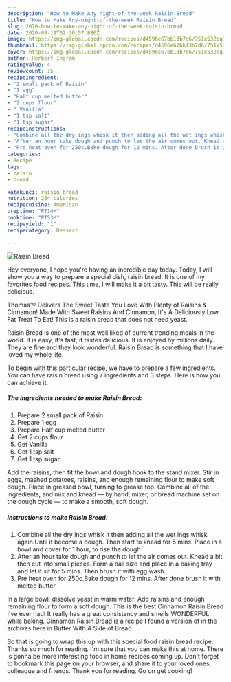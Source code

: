 ```yaml
---
description: "How to Make Any-night-of-the-week Raisin Bread"
title: "How to Make Any-night-of-the-week Raisin Bread"
slug: 2070-how-to-make-any-night-of-the-week-raisin-bread
date: 2020-09-11T02:30:57.886Z
image: https://img-global.cpcdn.com/recipes/d4596e67bb13b7d6/751x532cq70/raisin-bread-recipe-main-photo.jpg
thumbnail: https://img-global.cpcdn.com/recipes/d4596e67bb13b7d6/751x532cq70/raisin-bread-recipe-main-photo.jpg
cover: https://img-global.cpcdn.com/recipes/d4596e67bb13b7d6/751x532cq70/raisin-bread-recipe-main-photo.jpg
author: Herbert Ingram
ratingvalue: 4
reviewcount: 15
recipeingredient:
- "2 small pack of Raisin"
- "1 egg"
- "Half cup melted butter"
- "2 cups flour"
- " Vanilla"
- "1 tsp salt"
- "1 tsp sugar"
recipeinstructions:
- "Combine all the dry ings whisk it then adding all the wet ings whisk again.Until it become a dough. Then start to knead for 5 mins. Place in a bowl and cover for 1 hour, to rise the dough"
- "After an hour take dough and punch to let the air comes out. Knead a bit then cut into small pieces. Form a ball size and place in a baking tray and let it sit for 5 mins. Then brush it with egg wash."
- "Pre heat oven for 250c.Bake dough for 12 mins. After done brush it with melted butter"
categories:
- Recipe
tags:
- raisin
- bread

katakunci: raisin bread 
nutrition: 284 calories
recipecuisine: American
preptime: "PT14M"
cooktime: "PT53M"
recipeyield: "1"
recipecategory: Dessert

---
```



![Raisin Bread](https://img-global.cpcdn.com/recipes/d4596e67bb13b7d6/751x532cq70/raisin-bread-recipe-main-photo.jpg)

Hey everyone, I hope you're having an incredible day today. Today, I will show you a way to prepare a special dish, raisin bread. It is one of my favorites food recipes. This time, I will make it a bit tasty. This will be really delicious.

Thomas&#39;® Delivers The Sweet Taste You Love With Plenty of Raisins &amp; Cinnamon! Made With Sweet Raisins And Cinnamon, It&#39;s A Deliciously Low Fat Treat To Eat! This is a raisin bread that does not need yeast.

Raisin Bread is one of the most well liked of current trending meals in the world. It is easy, it's fast, it tastes delicious. It is enjoyed by millions daily. They are fine and they look wonderful. Raisin Bread is something that I have loved my whole life.


To begin with this particular recipe, we have to prepare a few ingredients. You can have raisin bread using 7 ingredients and 3 steps. Here is how you can achieve it.

<!--inarticleads1-->

##### The ingredients needed to make Raisin Bread:

1. Prepare 2 small pack of Raisin
1. Prepare 1 egg
1. Prepare Half cup melted butter
1. Get 2 cups flour
1. Get  Vanilla
1. Get 1 tsp salt
1. Get 1 tsp sugar


Add the raisins, then fit the bowl and dough hook to the stand mixer. Stir in eggs, mashed potatoes, raisins, and enough remaining flour to make soft dough. Place in greased bowl, turning to grease top. Combine all of the ingredients, and mix and knead — by hand, mixer, or bread machine set on the dough cycle — to make a smooth, soft dough. 

<!--inarticleads2-->

##### Instructions to make Raisin Bread:

1. Combine all the dry ings whisk it then adding all the wet ings whisk again.Until it become a dough. Then start to knead for 5 mins. Place in a bowl and cover for 1 hour, to rise the dough
1. After an hour take dough and punch to let the air comes out. Knead a bit then cut into small pieces. Form a ball size and place in a baking tray and let it sit for 5 mins. Then brush it with egg wash.
1. Pre heat oven for 250c.Bake dough for 12 mins. After done brush it with melted butter


In a large bowl, dissolve yeast in warm water. Add raisins and enough remaining flour to form a soft dough. This is the best Cinnamon Raisin Bread I&#39;ve ever had! It really has a great consistency and smells WONDERFUL while baking. Cinnamon Raisin Bread is a recipe I found a version of in the archives here in Butter With A Side of Bread. 

So that is going to wrap this up with this special food raisin bread recipe. Thanks so much for reading. I'm sure that you can make this at home. There is gonna be more interesting food in home recipes coming up. Don't forget to bookmark this page on your browser, and share it to your loved ones, colleague and friends. Thank you for reading. Go on get cooking!
